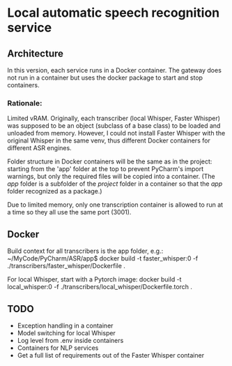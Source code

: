 # Local automatic speech recognition service

## Architecture
In this version, each service runs in a Docker container. The gateway does not run in a container but uses the docker package to start and stop containers.
### Rationale:
Limited vRAM. Originally, each transcriber (local Whisper, Faster Whisper) was supposed to be an object (subclass of a base class) to be loaded and unloaded from memory. However, I could not install Faster Whisper with the original Whisper in the same venv, thus different Docker containers for different ASR engines.

Folder structure in Docker containers will be the same as in the project: starting from the 'app' folder at the top to prevent PyCharm's import warnings, but only the required files will be copied into a container. (The _app_ folder is a subfolder of the _project_ folder in a  container so that the _app_ folder recognized as a package.)

Due to limited memory, only one transcription container is allowed to run at a time so they all use the same port (3001).

## Docker
Build context for all transcribers is the app folder, e.g.:
~/MyCode/PyCharm/ASR/app$ docker build -t faster_whisper:0 -f ./transcribers/faster_whisper/Dockerfile .

For local Whisper, start with a Pytorch image:
docker build -t local_whisper:0 -f ./transcribers/local_whisper/Dockerfile.torch .


## TODO
- Exception handling in a container
- Model switching for local Whisper
- Log level from .env inside containers
- Containers for NLP services
- Get a full list of requirements out of the Faster Whisper container
